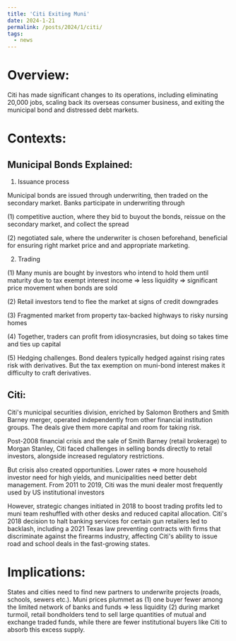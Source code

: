 ```yaml
---
title: 'Citi Exiting Muni'
date: 2024-1-21
permalink: /posts/2024/1/citi/
tags:
  - news
---
```


Overview:
====
Citi has made significant changes to its operations, including eliminating 20,000 jobs, scaling back its overseas consumer business, and exiting the municipal bond and distressed debt markets.

Contexts:
====
Municipal Bonds Explained:
---- 
1. Issuance process

Municipal bonds are issued through underwriting, then traded on the secondary market. Banks participate in underwriting through

(1) competitive auction, where they bid to buyout the bonds, reissue on the secondary market, and collect the spread

(2) negotiated sale, where the underwriter is chosen beforehand, beneficial for ensuring right market price and and appropriate marketing.

2. Trading

(1) Many munis are bought by investors who intend to hold them until maturity due to tax exempt interest income => less liquidity => significant price movement when bonds are sold

(2) Retail investors tend to flee the market at signs of credit downgrades

(3) Fragmented market from property tax-backed highways to risky nursing homes

(4) Together, traders can profit from idiosyncrasies, but doing so takes time and ties up capital

(5) Hedging challenges. Bond dealers typically hedged against rising rates risk with derivatives. But the tax exemption on muni-bond interest makes it difficulty to craft derivatives.

Citi:
----
Citi's municipal securities division, enriched by Salomon Brothers and Smith Barney merger, operated independently from other financial institution groups. The deals give them more capital and room for taking risk.

Post-2008 financial crisis and the sale of Smith Barney (retail brokerage) to Morgan Stanley, Citi faced challenges in selling bonds directly to retail investors, alongside increased regulatory restrictions.

But crisis also created opportunities. Lower rates => more household investor need for high yields, and municipalities need better debt management. From 2011 to 2019, Citi was the muni dealer most frequently used by US institutional investors

However, strategic changes initiated in 2018 to boost trading profits led to muni team reshuffled with other desks and reduced capital allocation. Citi's 2018 decision to halt banking services for certain gun retailers led to backlash, including a 2021 Texas law preventing contracts with firms that discriminate against the firearms industry, affecting Citi's ability to issue road and school deals in the fast-growing states.

Implications:
====
States and cities need to find new partners to underwrite projects (roads, schools, sewers etc.).
Muni prices plummet as (1) one buyer fewer among the limited network of banks and funds => less liquidity (2) during market turmoil, retail bondholders tend to sell large quantities of mutual and exchange traded funds, while there are fewer institutional buyers like Citi to absorb this excess supply.
